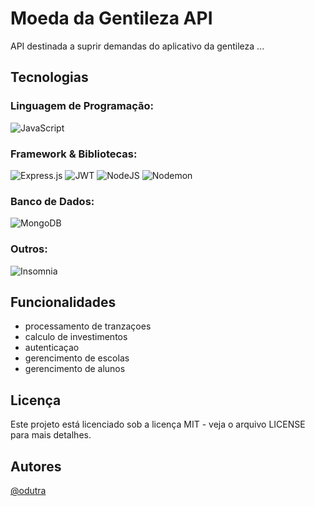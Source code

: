 # Moeda da Gentileza API
API destinada a suprir demandas do aplicativo da gentileza
...

## Tecnologias
### Linguagem de Programação: 
![JavaScript](https://img.shields.io/badge/javascript-%23323330.svg?style=for-the-badge&logo=javascript&logoColor=%23F7DF1E)

### Framework & Bibliotecas:
![Express.js](https://img.shields.io/badge/express.js-%23404d59.svg?style=for-the-badge&logo=express&logoColor=%2361DAFB)
![JWT](https://img.shields.io/badge/JWT-black?style=for-the-badge&logo=JSON%20web%20tokens)
![NodeJS](https://img.shields.io/badge/node.js-6DA55F?style=for-the-badge&logo=node.js&logoColor=white)
![Nodemon](https://img.shields.io/badge/NODEMON-%23323330.svg?style=for-the-badge&logo=nodemon&logoColor=%BBDEAD)

### Banco de Dados:
![MongoDB](https://img.shields.io/badge/MongoDB-%234ea94b.svg?style=for-the-badge&logo=mongodb&logoColor=white)

### Outros:
![Insomnia](https://img.shields.io/badge/Insomnia-black?style=for-the-badge&logo=insomnia&logoColor=5849BE)
  
## Funcionalidades

- processamento de tranzaçoes
- calculo de investimentos
- autenticaçao
- gerencimento de escolas
- gerencimento de alunos

## Licença
Este projeto está licenciado sob a licença MIT - veja o arquivo LICENSE para mais detalhes.

## Autores

[@odutra](https://github.com/DARKnx)
